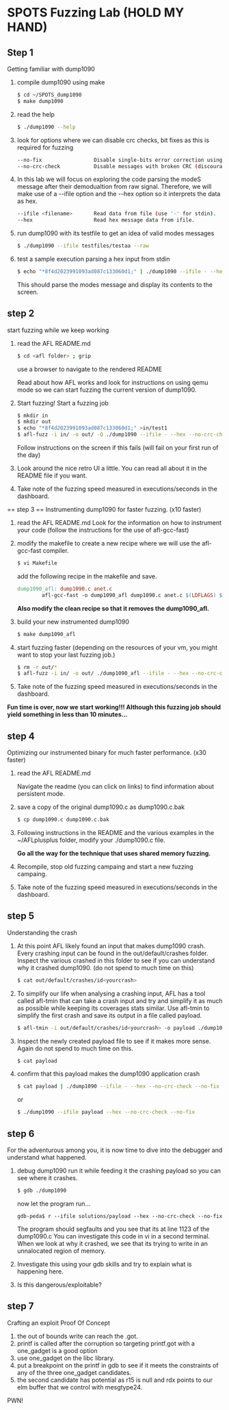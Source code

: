 # SPOTS Fuzzing Lab (HOLD MY HAND)

## Step 1
Getting familiar with dump1090

1. compile dump1090 using make

	```bash
	$ cd ~/SPOTS_dump1090
	$ make dump1090
	```
	
2. read the help
	
	```bash
	$ ./dump1090 --help
	```
	
1. look for options where we can disable crc checks, bit fixes as this is required for fuzzing

	```bash
	--no-fix                 Disable single-bits error correction using CRC.
	--no-crc-check           Disable messages with broken CRC (discouraged).
	```
		
2. In this lab we will focus on exploring the code parsing the modeS message after their demodualtion from raw signal. Therefore, we will make use of a --ifile option and the --hex option so it interprets the data as hex.

	```bash
	--ifile <filename>       Read data from file (use '-' for stdin).
	--hex                    Read hex message data from ifile.
	```
	
3. run dump1090 with its testfile to get an idea of valid modes messages

	```bash
	$ ./dump1090 --ifile testfiles/testaa --raw
	```
	
4. test a sample execution parsing a hex input from stdin

	```bash
	$ echo "*8f4d2023991093ad087c133060d1;" | ./dump1090 --ifile - --hex --no-crc-check --no-fixA
	```
	
	This should parse the modes message and display its contents to the screen.
	
## step 2 
start fuzzing while we keep working
1. read the AFL README.md

	```bash
	$ cd <afl folder> ; grip
	```

	use a browser to navigate to the rendered README
	
	Read about how AFL works and look for instructions on using qemu mode so we can start fuzzing the current version of dump1090.
	
2. Start fuzzing!
	Start a fuzzing job

	```bash
	$ mkdir in
	$ mkdir out
	$ echo "*8f4d2023991093ad087c133060d1;" >in/test1
	$ afl-fuzz -i in/ -o out/ -Q ./dump1090 --ifile - --hex --no-crc-check --no-fixA
	```
	
	Follow instructions on the screen if this fails (will fail on your first run of the day)
	
3. Look around the nice retro UI a little. You can read all about it in the README file if you want.

4. Take note of the fuzzing speed measured in executions/seconds in the dashboard.

== step 3 ==
Instrumenting dump1090 for faster fuzzing. (x10 faster)

1. read the AFL README.md
	Look for the information on how to instrument your code (follow the instructions for the use of afl-gcc-fast)

2. modify the makefile to create a new recipe where we will use the afl-gcc-fast compiler.

	```bash
	$ vi Makefile
	```

	add the following recipe in the makefile and save.

	```Makefile
	dump1090_afl: dump1090.c anet.c
        	afl-gcc-fast -o dump1090_afl dump1090.c anet.c $(LDFLAGS) $(LDLIBS) -no-pie
	```
		
	**Also modify the clean recipe so that it removes the dump1090_afl.**
	
3. build your new instrumented dump1090

	```bash
	$ make dump1090_afl
	```
	
4. start fuzzing faster (depending on the resources of your vm, you might want to stop your last fuzzing job.)

	```bash
	$ rm -r out/*
	$ afl-fuzz -i in/ -o out/ ./dump1090_afl --ifile - --hex --no-crc-check --no-fixA
	```
	
5. Take note of the fuzzing speed measured in executions/seconds in the dashboard.

**Fun time is over, now we start working!!! Although this fuzzing job should yield something in less than 10 minutes...**

## step 4 
Optimizing our instrumented binary for much faster performance. (x30 faster)

1. read the AFL README.md

	Navigate the readme (you can click on links) to find information about persistent mode.
	
2. save a copy of the original dump1090.c as dump1090.c.bak

	```bash
	$ cp dump1090.c dump1090.c.bak
	```
	
3. Following instructions in the README and the various examples in the ~/AFLplusplus folder, modify your ./dump1090.c file.

	**Go all the way for the technique that uses shared memory fuzzing.**

4. Recompile, stop old fuzzing campaing and start a new fuzzing campaing.

5. Take note of the fuzzing speed measured in executions/seconds in the dashboard.

## step 5
Understanding the crash

1. At this point AFL likely found an input that makes dump1090 crash. Every crashing input can be found in the out/default/crashes folder.
	Inspect the various crashed in this folder to see if you can understand why it crashed dump1090. (do not spend to much time on this)

	```bash
	$ cat out/default/crashes/id<yourcrash>
	```
	
2. To simplify our life when analysing a crashing input, AFL has a tool called afl-tmin that can take a crash input and try and simplify it as much as possible while keeping its coverages stats similar. Use afl-tmin to simplify the first crash and save its output in a file called payload.

	```bash
	$ afl-tmin -i out/default/crashes/id<yourcrash> -o payload ./dump1090_afl --ifile - --hex --no-crc-check --no-fixA
	```
	
3. Inspect the newly created payload file to see if it makes more sense. Again do not spend to much time on this.

	```bash
	$ cat payload
	```
	
4. confirm that this payload makes the dump1090 application crash

	```bash
	$ cat payload | ./dump1090 --ifile - --hex --no-crc-check --no-fix
	```

	or

	```bash
	$ ./dump1090 --ifile payload --hex --no-crc-check --no-fix
	```
	
## step 6 
For the adventurous among you, it is now time to dive into the debugger and understand what happened.

1. debug dump1090 run it while feeding it the crashing payload so you can see where it crashes.

	```bash
	$ gdb ./dump1090
	```
	now let the program run...

	```
	gdb-peda$ r --ifile solutions/payload --hex --no-crc-check --no-fix
	```

	The program should segfaults and you see that its at line 1123 of the dump1090.c
	You can investigate this code in vi in a second terminal.
	When we look at why it crashed, we see that its trying to write in an unnalocated region of memory.
	
2. 	Investigate this using your gdb skills and try to explain what is happening here.
	
3.	Is this dangerous/exploitable?

## step 7 
Crafting an exploit Proof Of Concept

1. the out of bounds write can reach the .got.
2. printf is called after the corruption so targeting printf.got with a one_gadget is a good option
3. use one_gadget on the libc library.
4. put a breakpoint on the printf in gdb to see if it meets the constraints of any of the three one_gadget candidates.
5. the second candidate has potential as r15 is null and rdx points to our elm buffer that we control with mesgtype24.

PWN!



